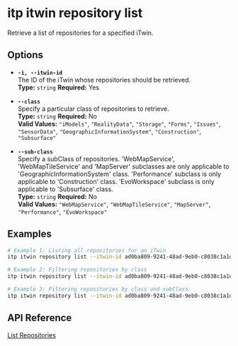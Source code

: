 # itp itwin repository list

Retrieve a list of repositories for a specified iTwin.

## Options

- **`-i, --itwin-id`**  
  The ID of the iTwin whose repositories should be retrieved.  
  **Type:** `string` **Required:** Yes

- **`--class`**  
  Specify a particular class of repositories to retrieve.  
  **Type:** `string` **Required:** No  
  **Valid Values:** `"iModels"`, `"RealityData"`, `"Storage"`, `"Forms"`, `"Issues"`, `"SensorData"`, `"GeographicInformationSystem"`, `"Construction"`, `"Subsurface"`

- **`--sub-class`**  
  Specify a subClass of repositories. 'WebMapService', 'WebMapTileService' and 'MapServer' subclasses are only applicable to 'GeographicInformationSystem' class. 'Performance' subclass is only applicable to 'Construction' class. 'EvoWorkspace' subclass is only applicable to 'Subsurface' class.  
  **Type:** `string` **Required:** No  
  **Valid Values:** `"WebMapService"`, `"WebMapTileService"`, `"MapServer"`, `"Performance"`, `"EvoWorkspace"`

## Examples

```bash
# Example 1: Listing all repositories for an iTwin
itp itwin repository list --itwin-id ad0ba809-9241-48ad-9eb0-c8038c1a1d51

# Example 2: Filtering repositories by class
itp itwin repository list --itwin-id ad0ba809-9241-48ad-9eb0-c8038c1a1d51 --class iModels

# Example 3: Filtering repositories by class and subClass
itp itwin repository list --itwin-id ad0ba809-9241-48ad-9eb0-c8038c1a1d51 --class GeographicInformationSystem --sub-class WebMapTileService
```

## API Reference

[List Repositories](https://developer.bentley.com/apis/itwins/operations/get-repositories-by-itwin-id/)